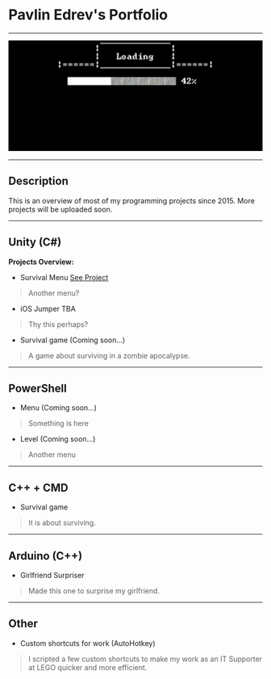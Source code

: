 # Pavlin Edrev's Portfolio

---

<img src="include/game_loading.gif" alt="Animated GIF loading game" class="center"> 
<link rel="stylesheet" href="css/used_tech.css">

---

## Description 
This is an overview of most of my programming projects since 2015. More projects will be uploaded soon.

---

## Unity (C#)

**Projects Overview:**

- Survival Menu <span class="circle">[See Project](site_pages/Unity.md)</span>
> Another menu?

- iOS Jumper <span class="circle">TBA</span>
> Thy this perhaps?

- Survival game (Coming soon...)
> A game about surviving in a zombie apocalypse.

---

## PowerShell 

- Menu (Coming soon...)
> Something is here

- Level (Coming soon...)
> Another menu

---

## C++ + CMD

- Survival game
> It is about surviving.

---

## Arduino (C++)

- Girlfriend Surpriser
> Made this one to surprise my girlfriend.

---

## Other

- Custom shortcuts for work (AutoHotkey)
> I scripted a few custom shortcuts to make my work as an IT Supporter at LEGO quicker and more efficient.
